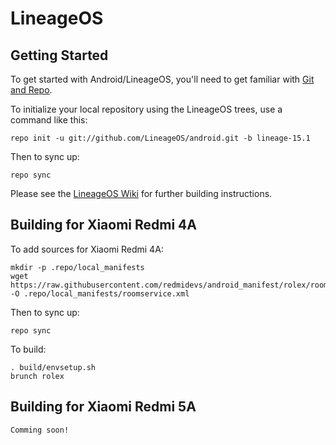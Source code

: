LineageOS
===========

Getting Started
---------------

To get started with Android/LineageOS, you'll need to get
familiar with [Git and Repo](https://source.android.com/source/using-repo.html).

To initialize your local repository using the LineageOS trees, use a command like this:

    repo init -u git://github.com/LineageOS/android.git -b lineage-15.1

Then to sync up:

    repo sync
	
Please see the [LineageOS Wiki](https://wiki.lineageos.org/) for further building instructions.


Building for Xiaomi Redmi 4A
---------------

To add sources for Xiaomi Redmi 4A:

    mkdir -p .repo/local_manifests
	wget https://raw.githubusercontent.com/redmidevs/android_manifest/rolex/roomservice.xml -O .repo/local_manifests/roomservice.xml

Then to sync up:

    repo sync

To build:

    . build/envsetup.sh
    brunch rolex

Building for Xiaomi Redmi 5A
---------------

    Comming soon!